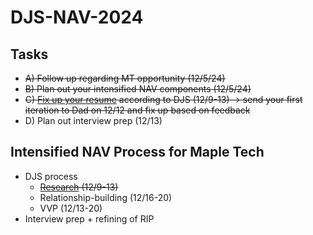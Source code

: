 # DJS-NAV-2024

## Tasks
- ~~A) Follow up regarding MT opportunity (12/5/24)~~
- ~~B) Plan out your intensified NAV components (12/5/24)~~
- ~~C) [Fix up your resume](https://cultivatedculture.com/resume-builder/?resume=1725804276) according to DJS (12/9-13) -> send your first iteration to Dad on 12/12 and fix up based on feedback~~
- D) Plan out interview prep (12/13)


## Intensified NAV Process for Maple Tech
- DJS process
  - ~~[Research](https://github.com/jerrytigerxu/DJS-NAV-2024/blob/main/MT-Research.md) (12/9-13)~~
  - Relationship-building (12/16-20)
  - VVP (12/13-20)
- Interview prep + refining of RIP
